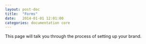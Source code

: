 ```yaml
---
layout: post-doc
title:  "Forms"
date:   2014-01-01 12:01:00
categories: documentation core
---
```


This page will talk you through the process of setting up your brand.
